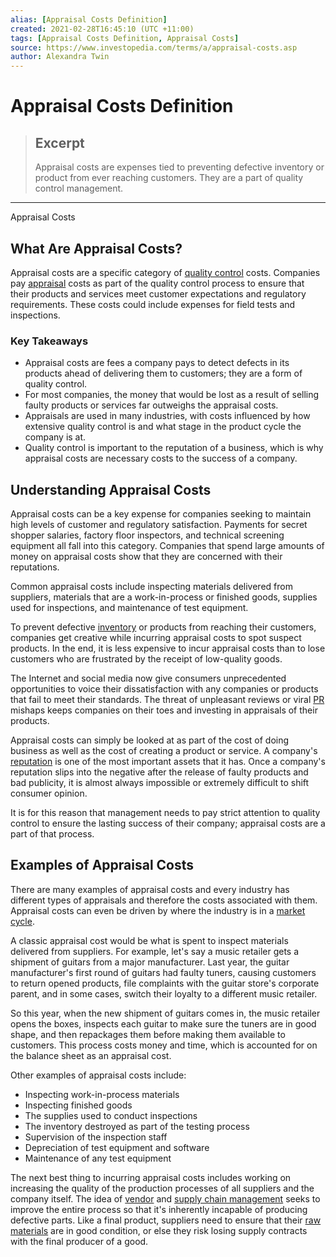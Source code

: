 ```yaml
---
alias: [Appraisal Costs Definition]
created: 2021-02-28T16:45:10 (UTC +11:00)
tags: [Appraisal Costs Definition, Appraisal Costs]
source: https://www.investopedia.com/terms/a/appraisal-costs.asp
author: Alexandra Twin
---
```


# Appraisal Costs Definition

> ## Excerpt
> Appraisal costs are expenses tied to preventing defective inventory or product from ever reaching customers. They are a part of quality control management.

---

Appraisal Costs
## What Are Appraisal Costs?

Appraisal costs are a specific category of [quality control](https://www.investopedia.com/terms/q/quality-control.asp) costs. Companies pay [appraisal](https://www.investopedia.com/terms/a/appraisal.asp) costs as part of the quality control process to ensure that their products and services meet customer expectations and regulatory requirements. These costs could include expenses for field tests and inspections.

### Key Takeaways

-   Appraisal costs are fees a company pays to detect defects in its products ahead of delivering them to customers; they are a form of quality control.
-   For most companies, the money that would be lost as a result of selling faulty products or services far outweighs the appraisal costs.
-   Appraisals are used in many industries, with costs influenced by how extensive quality control is and what stage in the product cycle the company is at.
-   Quality control is important to the reputation of a business, which is why appraisal costs are necessary costs to the success of a company.

## Understanding Appraisal Costs

Appraisal costs can be a key expense for companies seeking to maintain high levels of customer and regulatory satisfaction. Payments for secret shopper salaries, factory floor inspectors, and technical screening equipment all fall into this category. Companies that spend large amounts of money on appraisal costs show that they are concerned with their reputations.

Common appraisal costs include inspecting materials delivered from suppliers, materials that are a work-in-process or finished goods, supplies used for inspections, and maintenance of test equipment.

To prevent defective [inventory](https://www.investopedia.com/terms/i/inventory.asp) or products from reaching their customers, companies get creative while incurring appraisal costs to spot suspect products. In the end, it is less expensive to incur appraisal costs than to lose customers who are frustrated by the receipt of low-quality goods.

The Internet and social media now give consumers unprecedented opportunities to voice their dissatisfaction with any companies or products that fail to meet their standards. The threat of unpleasant reviews or viral [PR](https://www.investopedia.com/terms/p/public-relations-pr.asp) mishaps keeps companies on their toes and investing in appraisals of their products.

Appraisal costs can simply be looked at as part of the cost of doing business as well as the cost of creating a product or service. A company's [reputation](https://www.investopedia.com/terms/r/reputational-risk.asp) is one of the most important assets that it has. Once a company's reputation slips into the negative after the release of faulty products and bad publicity, it is almost always impossible or extremely difficult to shift consumer opinion.

It is for this reason that management needs to pay strict attention to quality control to ensure the lasting success of their company; appraisal costs are a part of that process.

## Examples of Appraisal Costs

There are many examples of appraisal costs and every industry has different types of appraisals and therefore the costs associated with them. Appraisal costs can even be driven by where the industry is in a [market cycle](https://www.investopedia.com/terms/m/market_cycles.asp).

A classic appraisal cost would be what is spent to inspect materials delivered from suppliers. For example, let's say a music retailer gets a shipment of guitars from a major manufacturer. Last year, the guitar manufacturer's first round of guitars had faulty tuners, causing customers to return opened products, file complaints with the guitar store's corporate parent, and in some cases, switch their loyalty to a different music retailer.

So this year, when the new shipment of guitars comes in, the music retailer opens the boxes, inspects each guitar to make sure the tuners are in good shape, and then repackages them before making them available to customers. This process costs money and time, which is accounted for on the balance sheet as an appraisal cost.

Other examples of appraisal costs include:

-   Inspecting work-in-process materials
-   Inspecting finished goods
-   The supplies used to conduct inspections
-   The inventory destroyed as part of the testing process
-   Supervision of the inspection staff
-   Depreciation of test equipment and software
-   Maintenance of any test equipment

The next best thing to incurring appraisal costs includes working on increasing the quality of the production processes of all suppliers and the company itself. The idea of [vendor](https://www.investopedia.com/terms/v/vendor.asp) and [supply chain management](https://www.investopedia.com/terms/s/scm.asp) seeks to improve the entire process so that it's inherently incapable of producing defective parts. Like a final product, suppliers need to ensure that their [raw materials](https://www.investopedia.com/terms/r/rawmaterials.asp) are in good condition, or else they risk losing supply contracts with the final producer of a good.
